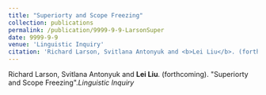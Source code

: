 ```yaml
---
title: "Superiorty and Scope Freezing"
collection: publications
permalink: /publication/9999-9-9-LarsonSuper
date: 9999-9-9
venue: 'Linguistic Inquiry'
citation: 'Richard Larson, Svitlana Antonyuk and <b>Lei Liu</b>. (forthcoming). &quot;Superiorty and Scope Freezing&quot;.<i>Linguistic Inquiry</i>'
---
```

Richard Larson, Svitlana Antonyuk and <b>Lei Liu</b>. (forthcoming). "Superiorty and Scope Freezing".<i>Linguistic Inquiry</i>